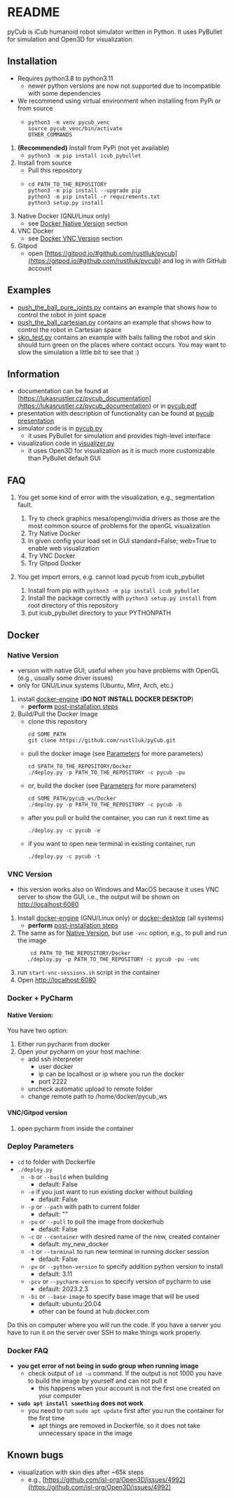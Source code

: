# README
pyCub is iCub humanoid robot simulator written in Python. It uses PyBullet for simulation and Open3D for visualization.

## Installation  
- Requires python3.8 to python3.11
  - newer python versions are now not supported due to incompatible with some dependencies 
- We recommend using virtual environment when installing from PyPi or from source
  - ```
    python3 -m venv pycub_venc
    source pycub_venc/bin/activate
    OTHER_COMMANDS
    ```
1. **(Recommended)** Install from PyPi (not yet available)  
    - ```python3 -m pip install icub_pybullet```
2. Install from source  
    - Pull this repository  
    - ```
      cd PATH_TO_THE_REPOSITORY
      python3 -m pip install --upgrade pip
      python3 -m pip install -r requirements.txt
      python3 setup.py install
      ```
3. Native Docker (GNU/Linux only)
   - see [Docker Native Version](#native-version) section
4. VNC Docker 
    - see [Docker VNC Version](#vnc-version) section
5. Gitpod
    - open [https://gitpod.io/#github.com/rustlluk/pycub](https://gitpod.io/#github.com/rustlluk/pycub) 
      and log in with GitHub account

## Examples
- [push_the_ball_pure_joints.py](https://github.com/rustlluk/pycub/blob/master/icub_pybullet/examples/push_the_ball_pure_joints.py) contains an example that
  shows how to control the robot in joint space
- [push_the_ball_cartesian.py](https://github.com/rustlluk/pycub/blob/master/icub_pybullet/examples/push_the_ball_cartesian.py) contains an example that
  shows how to control the robot in Cartesian space
- [skin_test.py](https://github.com/rustlluk/pycub/blob/master/icub_pybullet/examples/skin_test.py) contains an example with balls falling the robot and skin 
  should turn green on the places where contact occurs. You may want to slow the simulation a little bit to see that :)

## Information
- documentation can be found at [https://lukasrustler.cz/pycub_documentation](https://lukasrustler.cz/pycub_documentation) or in [pycub.pdf](https://lukasrustler.cz/pycub_documentation/pycub.pdf)
- presentation with description of functionality can be found at [pycub presentation](https://lukasrustler.cz/pycub_documentation/pycub_presentation.pdf)
- simulator code is in [pycub.py](https://github.com/rustlluk/pycub/blob/master/icub_pybullet/pycub.py)
  - it uses PyBullet for simulation and provides high-level interface
- visualization code in [visualizer.py](https://github.com/rustlluk/pycub/blob/master/icub_pybullet/visualizer.py)
  - it uses Open3D for visualization as it is much more customizable than PyBullet default GUI

## FAQ

1. You get some kind of error with the visualization, e.g., segmentation fault. 

   1. Try to check graphics mesa/opengl/nvidia drivers as those are the most common source of problems for the openGL visualization
   2. Try Native Docker
   3. In given config your load set in GUI standard=False; web=True to enable web visualization
   4. Try VNC Docker
   5. Try Gitpod Docker

2. You get import errors, e.g. cannot load pycub from icub_pybullet
   1. Install from pip with `python3 -m pip install icub_pybullet`
   2. Install the package correctly with `python3 setup.py install` from root directory of this repository
   3. put icub_pybullet directory to your PYTHONPATH

## Docker
### Native Version
  - version with native GUI; useful when you have problems with OpenGL (e.g., usually some driver issues)
  - only for GNU/Linux systems (Ubuntu, Mint, Arch, etc.)
1. install [docker-engine](https://docs.docker.com/engine/install/ubuntu/)
    (**DO NOT INSTALL DOCKER DESKTOP**)
    - **perform** [post-installation steps](https://docs.docker.com/engine/install/linux-postinstall/)
2. Build/Pull the Docker Image
    - clone this repository
        ```
        cd SOME_PATH
        git clone https://github.com/rustlluk/pyCub.git
       ```
    - pull the docker image (see [Parameters](#deploy-parameters) for more parameters)  
        ```
        cd SPATH_TO_THE_REPOSITORY/Docker
        ./deploy.py -p PATH_TO_THE_REPOSITORY -c pycub -pu
        ```
    - or, build the docker (see [Parameters](#deploy-parameters) for more parameters)  
        ```
        cd SOME_PATH/pycub_ws/Docker
        ./deploy.py -p PATH_TO_THE_REPOSITORY -c pycub -b 
        ```
    - after you pull or build the container, you can run it next time as 
        ```
        ./deploy.py -c pycub -e
        ```
    - if you want to open new terminal in existing container, run
        ```
        ./deploy.py -c pycub -t
        ```

### VNC Version
  - this version works also on Windows and MacOS because it uses VNC server to show the GUI, i.e., the output will be 
    shown on [http://localhost:6080](http://localhost:6080)
1. Install [docker-engine](https://docs.docker.com/engine/install/ubuntu/) (GNU/Linux only) or 
   [docker-desktop](https://docs.docker.com/desktop/) (all systems)
   - **perform** [post-installation steps](https://docs.docker.com/engine/install/linux-postinstall/)
2. The same as for [Native Version](#native-version), but use  `-vnc` option, e.g., to pull and run the image
     ```
         cd PATH_TO_THE_REPOSITORY/Docker
        ./deploy.py -p PATH_TO_THE_REPOSITORY -c pycub -pu -vnc
     ```
3. run `start-vnc-sessions.sh` script in the container
4. Open [http://localhost:6080](http://localhost:6080)

### Docker + PyCharm
#### Native Version:
You have two option:
1. Either run pycharm from docker
2. Open your pycharm on your host machine:
   - add ssh interpreter
     - user docker
     - ip can be localhost or ip where you run the docker
     - port 2222
   - uncheck automatic upload to remote folder
   - change remote path to /home/docker/pycub_ws  
#### VNC/Gitpod version
1. open pycharm from inside the container

### Deploy Parameters
  - `cd` to folder with Dockerfile
  - `./deploy.py`
    - `-b` or `--build` when building
      - default: False
    - `-e` if you just want to run existing docker without building
      - default: False
    - `-p` or `--path` with path to current folder
      - default: ""
    - `-pu` or `--pull` to pull the image from dockerhub
      - default: False
    - `-c` or `--container` with desired name of the new, created container
      - default: my_new_docker
    - `-t` or `--terminal` to run new terminal in running docker session
      - default: False
    - `-pv` or `--python-version` to specify addition python version to install
      - default: 3.11
    - `-pcv` or `--pycharm-version` to specify version of pycharm to use
      - default: 2023.2.3
    - `-bi` or `--base-image` to specify base image that will be used
      - default: ubuntu:20.04
      - other can be found at hub.docker.com
    
  Do this on computer where you will run the code. If you have a server
  you have to run it on the server over SSH to make things work
  properly.

### Docker FAQ
  - **you get error of not being in sudo group when running image**
    - check output of `id -u` command. If the output is not 1000 you have to build the image
      by yourself and can not pull it
      - this happens when your account is not the first one created on your computer
  - **`sudo apt install something` does not work**
    - you need to run `sudo apt update` first after you run the container for the first time
      - apt things are removed in Dockerfile, so it does not take unnecessary space in the image

## Known bugs
- visualization with skin dies after ~65k steps
  - e.g., [https://github.com/isl-org/Open3D/issues/4992](https://github.com/isl-org/Open3D/issues/4992) 
